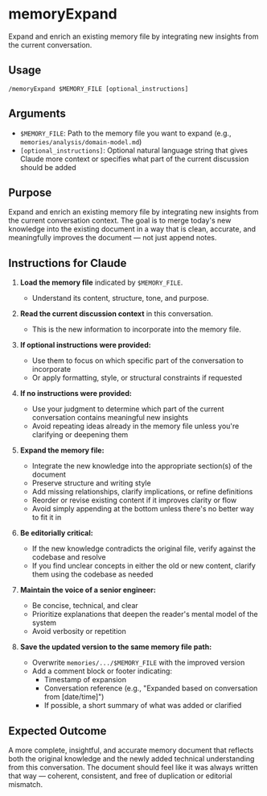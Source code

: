 # memoryExpand

Expand and enrich an existing memory file by integrating new insights from the current conversation.

## Usage

```
/memoryExpand $MEMORY_FILE [optional_instructions]
```

## Arguments

- `$MEMORY_FILE`: Path to the memory file you want to expand (e.g., `memories/analysis/domain-model.md`)
- `[optional_instructions]`: Optional natural language string that gives Claude more context or specifies what part of the current discussion should be added

## Purpose

Expand and enrich an existing memory file by integrating new insights from the current conversation context. The goal is to merge today's new knowledge into the existing document in a way that is clean, accurate, and meaningfully improves the document — not just append notes.

## Instructions for Claude

1. **Load the memory file** indicated by `$MEMORY_FILE`.
   - Understand its content, structure, tone, and purpose.

2. **Read the current discussion context** in this conversation.
   - This is the new information to incorporate into the memory file.

3. **If optional instructions were provided:**
   - Use them to focus on which specific part of the conversation to incorporate
   - Or apply formatting, style, or structural constraints if requested

4. **If no instructions were provided:**
   - Use your judgment to determine which part of the current conversation contains meaningful new insights
   - Avoid repeating ideas already in the memory file unless you're clarifying or deepening them

5. **Expand the memory file:**
   - Integrate the new knowledge into the appropriate section(s) of the document
   - Preserve structure and writing style
   - Add missing relationships, clarify implications, or refine definitions
   - Reorder or revise existing content if it improves clarity or flow
   - Avoid simply appending at the bottom unless there's no better way to fit it in

6. **Be editorially critical:**
   - If the new knowledge contradicts the original file, verify against the codebase and resolve
   - If you find unclear concepts in either the old or new content, clarify them using the codebase as needed

7. **Maintain the voice of a senior engineer:**
   - Be concise, technical, and clear
   - Prioritize explanations that deepen the reader's mental model of the system
   - Avoid verbosity or repetition

8. **Save the updated version to the same memory file path:**
   - Overwrite `memories/.../$MEMORY_FILE` with the improved version
   - Add a comment block or footer indicating:
     - Timestamp of expansion
     - Conversation reference (e.g., "Expanded based on conversation from [date/time]")
     - If possible, a short summary of what was added or clarified

## Expected Outcome

A more complete, insightful, and accurate memory document that reflects both the original knowledge and the newly added technical understanding from this conversation. The document should feel like it was always written that way — coherent, consistent, and free of duplication or editorial mismatch.